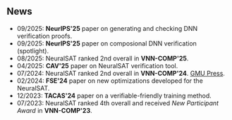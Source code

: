
## News

- 09/2025: **NeurIPS'25** paper on generating and checking DNN verification proofs.
- 09/2025: **NeurIPS'25** paper on composional DNN verification (spotlight).
- 08/2025: NeuralSAT ranked 2nd overall in **VNN-COMP'25**.
- 04/2025: **CAV'25** paper on NeuralSAT verification tool.
- 07/2024: NeuralSAT ranked 2nd overall in **VNN-COMP'24**. [GMU Press](https://cec.gmu.edu/news/2025-05/george-masons-roars-lab-retains-its-ranking-leader-ai-safety-2024-international-neural).
- 02/2024: **FSE'24** paper on new optimizations developed for the NeuralSAT.
- 12/2023: **TACAS'24** paper on a verifiable-friendly training method. 
- 07/2023: NeuralSAT ranked 4th overall and received *New Participant Award* in **VNN-COMP'23**.
